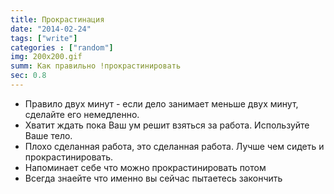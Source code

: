 ```yaml
---
title: Прокрастинация
date: "2014-02-24"
tags: ["write"]
categories : ["random"]
img: 200x200.gif
summ: Как правильно !прокрастинировать
sec: 0.8
--- 
```


+	Правило двух минут - если дело занимает меньше двух минут, сделайте его немедленно. 
+	Хватит ждать пока Ваш ум решит взяться за работа. Используйте Ваше тело. 
+	Плохо сделанная работа, это сделанная работа. Лучше чем сидеть и прокрастинировать.  
+	Напоминает себе что можно прокрастинировать потом
+	Всегда знаейте что именно вы сейчас пытаетесь закончить
